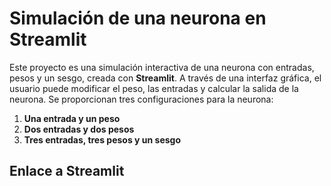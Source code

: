 # Simulación de una neurona en Streamlit

Este proyecto es una simulación interactiva de una neurona con entradas, pesos y un sesgo, creada con **Streamlit**. A través de una interfaz gráfica, el usuario puede modificar el peso, las entradas y calcular la salida de la neurona. Se proporcionan tres configuraciones para la neurona:

1. **Una entrada y un peso**
2. **Dos entradas y dos pesos**
3. **Tres entradas, tres pesos y un sesgo**

## Enlace a Streamlit

